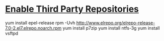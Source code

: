 
# [Enable Third Party Repositories](http://www.tecmint.com/things-to-do-after-minimal-rhel-centos-7-installation/4/)
 yum install epel-release
 rpm -Uvh http://www.elrepo.org/elrepo-release-7.0-2.el7.elrepo.noarch.rpm
 yum install p7zip
 yum install ntfs-3g
 yum install vsftpd
